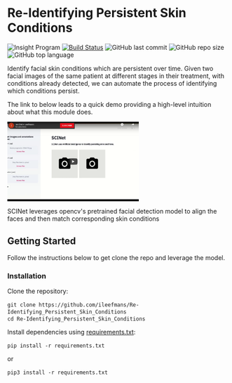 # Re-Identifying Persistent Skin Conditions


![Insight Program](https://img.shields.io/badge/Insight-Artificial%20Intelligence-lightgrey)
[![Build Status](https://travis-ci.com/ileefmans/Re-Identifying_Persistent_Skin_Conditions.svg?token=uqQex7VxKszGWbK9PpaD&branch=master)](https://travis-ci.com/ileefmans/Re-Identifying_Persistent_Skin_Conditions)
![GitHub last commit](https://img.shields.io/github/last-commit/ileefmans/Re-Identifying_Persistent_Skin_Conditions)
![GitHub repo size](https://img.shields.io/github/repo-size/ileefmans/Re-Identifying_Persistent_Skin_Conditions.svg)
![GitHub top language](https://img.shields.io/github/languages/top/ileefmans/Re-Identifying_Persistent_Skin_Conditions)


Identify facial skin conditions which are persistent over time. Given two facial images of the same patient at different stages in their treatment, with conditions already detected, we can automate the process of identifying which conditions persist. 
  
  The link to below leads to a quick demo providing a high-level intuition about what this module does.


[<img src="https://github.com/ileefmans/Re-Identifying_Persistent_Skin_Conditions/blob/master/images/Screen_Shot_2020-10-06.png" width=300 align=center>](https://www.youtube.com/watch?v=fg9VBqtjan4)  

SCINet leverages opencv's pretrained facial detection model to align the faces and then match corresponding skin conditions
  
  
  ## Getting Started  
  Follow the instructions below to get clone the repo and leverage the model.
  ### Installation  
  Clone the repository:  
  ```shell script
  git clone https://github.com/ileefmans/Re-Identifying_Persistent_Skin_Conditions
  cd Re-Identifying_Persistent_Skin_Conditions
  ```  
  Install dependencies using [requirements.txt](./requirements.txt):
  ```shell script
  pip install -r requirements.txt
  ```  
  or 
  ```shell script 
  pip3 install -r requirements.txt
  ```
  
  
